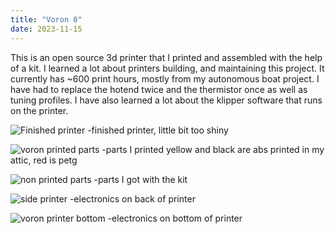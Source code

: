```yaml
---
title: "Voron 0"
date: 2023-11-15
---
```


This is an open source 3d printer that I printed and assembled with the help of a kit. I learned a lot about printers building, and maintaining this project. It currently has ~600 print hours, mostly from my autonomous boat project. I have had to replace the hotend twice and the thermistor once as well as tuning profiles. I have also learned a lot about the klipper software that runs on the printer.

![Finished printer](https://github.com/user-attachments/assets/168d4304-b49d-49b8-acbc-87af92010878)
-finished printer, little bit too shiny

![voron printed parts](https://github.com/user-attachments/assets/ef04c316-c418-4060-92ac-1c6ef6bf5b04)
-parts I printed yellow and black are abs printed in my attic, red is petg

![non printed parts](https://github.com/user-attachments/assets/4e92553f-76f8-4d1f-bb46-0d7b7439e967)
-parts I got with the kit

![side printer](https://github.com/user-attachments/assets/076ec69b-4439-4ae9-beb4-1d367f87b8f6)
-electronics on back of printer

![voron printer bottom](https://github.com/user-attachments/assets/5f84c910-227b-45df-8764-54abdaa004ef)
-electronics on bottom of printer

